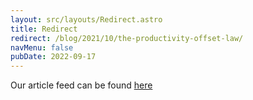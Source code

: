 ```yaml
---
layout: src/layouts/Redirect.astro
title: Redirect
redirect: /blog/2021/10/the-productivity-offset-law/
navMenu: false
pubDate: 2022-09-17
---
```

<div>
Our article feed can be found <a href="/blog/2021/10/the-productivity-offset-law/">here</a>
</div>
